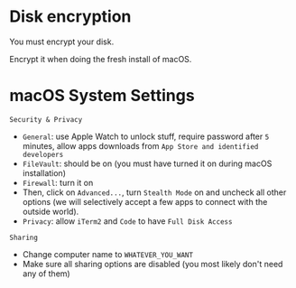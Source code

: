 # Disk encryption

You must encrypt your disk. 

Encrypt it when doing the fresh install of macOS.


# macOS System Settings

`Security & Privacy`
- `General`: use Apple Watch to unlock stuff, require password after `5` minutes, allow apps downloads from `App Store and identified developers`
- `FileVault`: should be on (you must have turned it on during macOS installation)
- `Firewall`: turn it on
- Then, click on `Advanced...`, turn `Stealth Mode` on and uncheck all other options (we will selectively accept a few apps to connect with the outside world).
- `Privacy`: allow `iTerm2` and `Code` to have `Full Disk Access`

`Sharing`
- Change computer name to `WHATEVER_YOU_WANT`
- Make sure all sharing options are disabled (you most likely don't need any of them)